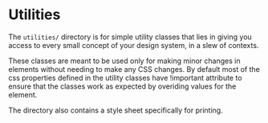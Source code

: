 # Utilities

The `utilities/` directory is for simple utility classes that lies in giving you access to every small concept of your design system, in a slew of contexts.

These classes are meant to be used only for making minor changes in elements without needing to make any CSS changes. By default most of the css properties defined in the utility classes have !important attribute to ensure that the classes work as expected by overiding values for the element.

The directory also contains a style sheet specifically for printing.